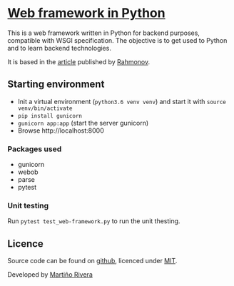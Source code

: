 # [Web framework in Python](https://github.com/martinord/web-framework)
This is a web framework written in Python for backend purposes, compatible with WSGI specification. The objective is to get used to Python and to learn backend technologies.

It is based in the [article](http://rahmonov.me/posts/write-python-framework-part-one/) published by [Rahmonov](http://rahmonov.me/).

## Starting environment
* Init a virtual environment (`python3.6 venv venv`) and start it with `source venv/bin/activate`
* `pip install gunicorn`
* `gunicorn app:app` (start the server gunicorn)
* Browse http://localhost:8000

### Packages used
* gunicorn
* webob
* parse
* pytest

### Unit testing
Run `pytest test_web-framework.py` to run the unit thesting.

## Licence

Source code can be found on [github](https://github.com/martinord/web-framework), licenced under [MIT](http://opensource.org/licenses/mit-license.php).

Developed by [Martiño Rivera](https://github.com/martinord)
